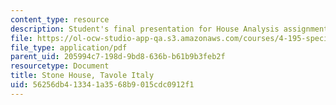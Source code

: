 ```yaml
---
content_type: resource
description: Student's final presentation for House Analysis assignment.
file: https://ol-ocw-studio-app-qa.s3.amazonaws.com/courses/4-195-special-problems-in-architectural-design-spring-2005/56256db413341a3568b9015cdc0912f1_perduestone.pdf
file_type: application/pdf
parent_uid: 205994c7-198d-9bd8-636b-b61b9b3feb2f
resourcetype: Document
title: Stone House, Tavole Italy
uid: 56256db4-1334-1a35-68b9-015cdc0912f1
---
```

